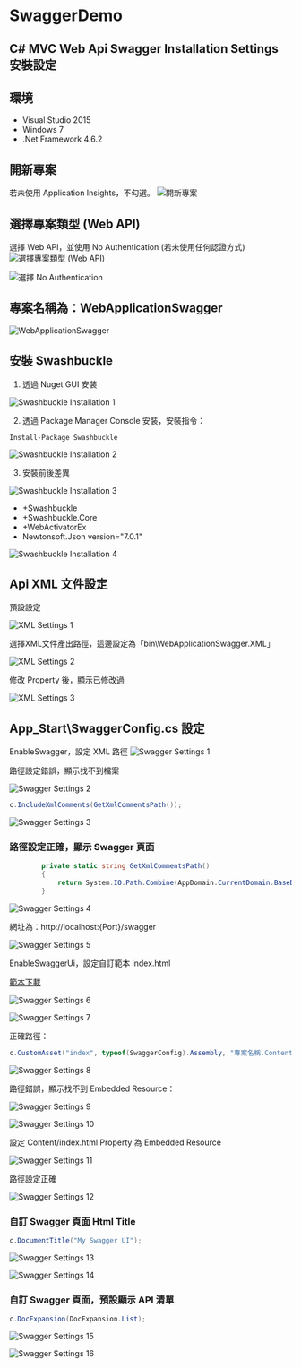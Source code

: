 # SwaggerDemo

## C# MVC Web Api Swagger Installation Settings 安裝設定

## 環境

+ Visual Studio 2015
+ Windows 7
+ .Net Framework 4.6.2

## 開新專案

若未使用 Application Insights，不勾選。
![開新專案](https://raw.githubusercontent.com/livinginpurple/SwaggerDemo/master/Images/Swagger-01.png)

## 選擇專案類型 (Web API)

選擇 Web API，並使用 No Authentication (若未使用任何認證方式)
![選擇專案類型 (Web API)](https://raw.githubusercontent.com/livinginpurple/SwaggerDemo/master/Images/Swagger-02.png)

![選擇 No Authentication](https://raw.githubusercontent.com/livinginpurple/SwaggerDemo/master/Images/Swagger-03.png)

## 專案名稱為：WebApplicationSwagger

![WebApplicationSwagger](https://raw.githubusercontent.com/livinginpurple/SwaggerDemo/master/Images/Swagger-04.png)

## 安裝 Swashbuckle

1. 透過 Nuget GUI 安裝

![Swashbuckle Installation 1](https://raw.githubusercontent.com/livinginpurple/SwaggerDemo/master/Images/Swagger-05.png)

2. 透過 Package Manager Console 安裝，安裝指令：

```
Install-Package Swashbuckle
```

![Swashbuckle Installation 2](https://raw.githubusercontent.com/livinginpurple/SwaggerDemo/master/Images/Swagger-06.png)

3. 安裝前後差異

![Swashbuckle Installation 3](https://raw.githubusercontent.com/livinginpurple/SwaggerDemo/master/Images/Swagger-08.png)

+ +Swashbuckle
+ +Swashbuckle.Core
+ +WebActivatorEx
+ Newtonsoft.Json version="7.0.1"

![Swashbuckle Installation 4](https://raw.githubusercontent.com/livinginpurple/SwaggerDemo/master/Images/Swagger-09.png)

## Api XML 文件設定

預設設定

![XML Settings 1](https://raw.githubusercontent.com/livinginpurple/SwaggerDemo/master/Images/Swagger-10.png)

選擇XML文件產出路徑，這邊設定為「bin\WebApplicationSwagger.XML」

![XML Settings 2](https://raw.githubusercontent.com/livinginpurple/SwaggerDemo/master/Images/Swagger-11.png)

修改 Property 後，顯示已修改過

![XML Settings 3](https://raw.githubusercontent.com/livinginpurple/SwaggerDemo/master/Images/Swagger-12.png)

## App_Start\SwaggerConfig.cs 設定

EnableSwagger，設定 XML 路徑
![Swagger Settings 1](https://raw.githubusercontent.com/livinginpurple/SwaggerDemo/master/Images/Swagger-13.png)

路徑設定錯誤，顯示找不到檔案

![Swagger Settings 2](https://raw.githubusercontent.com/livinginpurple/SwaggerDemo/master/Images/Swagger-14.png)

```cs
c.IncludeXmlComments(GetXmlCommentsPath());
```

![Swagger Settings 3](https://raw.githubusercontent.com/livinginpurple/SwaggerDemo/master/Images/Swagger-16.png)

### 路徑設定正確，顯示 Swagger 頁面

```cs
        private static string GetXmlCommentsPath()
        {
            return System.IO.Path.Combine(AppDomain.CurrentDomain.BaseDirectory, @"bin\WebApplicationSwagger.XML");
        }
```

![Swagger Settings 4](https://raw.githubusercontent.com/livinginpurple/SwaggerDemo/master/Images/Swagger-15.png)

網址為：http://localhost:{Port}/swagger

![Swagger Settings 5](https://raw.githubusercontent.com/livinginpurple/SwaggerDemo/master/Images/Swagger-17.png)

EnableSwaggerUi，設定自訂範本 index.html

[範本下載](
https://github.com/domaindrivendev/Swashbuckle/blob/master/Swashbuckle.Core/SwaggerUi/CustomAssets/index.html)

![Swagger Settings 6](https://raw.githubusercontent.com/livinginpurple/SwaggerDemo/master/Images/Swagger-18.png)

![Swagger Settings 7](https://raw.githubusercontent.com/livinginpurple/SwaggerDemo/master/Images/Swagger-19.png)

正確路徑：

```cs
c.CustomAsset("index", typeof(SwaggerConfig).Assembly, "專案名稱.Content.index.html");
```

![Swagger Settings 8](https://raw.githubusercontent.com/livinginpurple/SwaggerDemo/master/Images/Swagger-20.png)

路徑錯誤，顯示找不到 Embedded Resource：

![Swagger Settings 9](https://raw.githubusercontent.com/livinginpurple/SwaggerDemo/master/Images/Swagger-21.png)

![Swagger Settings 10](https://raw.githubusercontent.com/livinginpurple/SwaggerDemo/master/Images/Swagger-22.png)

設定 Content/index.html Property 為 Embedded Resource

![Swagger Settings 11](https://raw.githubusercontent.com/livinginpurple/SwaggerDemo/master/Images/Swagger-23.png)

路徑設定正確

![Swagger Settings 12](https://raw.githubusercontent.com/livinginpurple/SwaggerDemo/master/Images/Swagger-24.png)

### 自訂 Swagger 頁面 Html Title

```cs
c.DocumentTitle("My Swagger UI");
```

![Swagger Settings 13](https://raw.githubusercontent.com/livinginpurple/SwaggerDemo/master/Images/Swagger-25.png)

![Swagger Settings 14](https://raw.githubusercontent.com/livinginpurple/SwaggerDemo/master/Images/Swagger-26.png)

### 自訂 Swagger 頁面，預設顯示 API 清單

```cs
c.DocExpansion(DocExpansion.List);
```

![Swagger Settings 15](https://raw.githubusercontent.com/livinginpurple/SwaggerDemo/master/Images/Swagger-27.png)

![Swagger Settings 16](https://raw.githubusercontent.com/livinginpurple/SwaggerDemo/master/Images/Swagger-28.png)